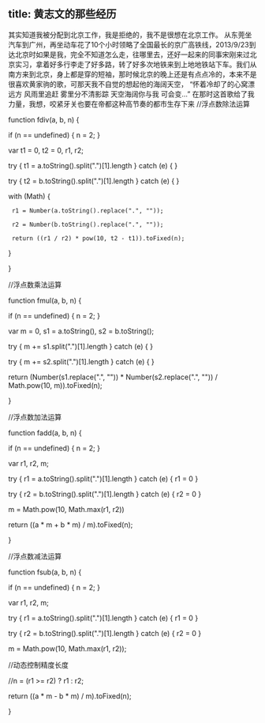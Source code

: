 title: 黄志文的那些经历
---

其实知道我被分配到北京工作，我是拒绝的，我不是很想在北京工作。
从东莞坐汽车到广州，再坐动车花了10个小时领略了全国最长的京广高铁线，2013/9/23到达北京时如果是我，完全不知道怎么走，往哪里去，还好一起来的同事宋刚来过北京实习，拿着好多行李走了好多路，转了好多次地铁来到上地地铁站下车。我们从南方来到北京，身上都是穿的短袖，那时候北京的晚上还是有点点冷的，本来不是很喜欢黄家驹的歌，可那天我不自觉的想起他的海阔天空，
“怀着冷却了的心窝漂远方
风雨里追赶 雾里分不清影踪
天空海阔你与我 可会变...”
在那时这首歌给了我力量，我想，咬紧牙关也要在帝都这种高节奏的都市生存下来
//浮点数除法运算

function fdiv(a, b, n) {

 if (n == undefined) { n = 2; }

 var t1 = 0, t2 = 0, r1, r2;

 try { t1 = a.toString().split(".")[1].length } catch (e) { }

 try { t2 = b.toString().split(".")[1].length } catch (e) { }

 with (Math) {

     r1 = Number(a.toString().replace(".", ""));

     r2 = Number(b.toString().replace(".", ""));

     return ((r1 / r2) * pow(10, t2 - t1)).toFixed(n);

 }

}

//浮点数乘法运算

function fmul(a, b, n) {

if (n == undefined) { n = 2; }

var m = 0, s1 = a.toString(), s2 = b.toString();

try { m += s1.split(".")[1].length } catch (e) { }

try { m += s2.split(".")[1].length } catch (e) { }

return (Number(s1.replace(".", "")) * Number(s2.replace(".", "")) / Math.pow(10, m)).toFixed(n);

}

//浮点数加法运算

function fadd(a, b, n) {

 if (n == undefined) { n = 2; }

 var r1, r2, m;

 try { r1 = a.toString().split(".")[1].length } catch (e) { r1 = 0 }

 try { r2 = b.toString().split(".")[1].length } catch (e) { r2 = 0 }

 m = Math.pow(10, Math.max(r1, r2))

 return ((a * m + b * m) / m).toFixed(n);

}

//浮点数减法运算

function fsub(a, b, n) {

 if (n == undefined) { n = 2; }

 var r1, r2, m;

 try { r1 = a.toString().split(".")[1].length } catch (e) { r1 = 0 }

 try { r2 = b.toString().split(".")[1].length } catch (e) { r2 = 0 }

 m = Math.pow(10, Math.max(r1, r2));

 //动态控制精度长度

 //n = (r1 >= r2) ? r1 : r2;

 return ((a * m - b * m) / m).toFixed(n);

}
